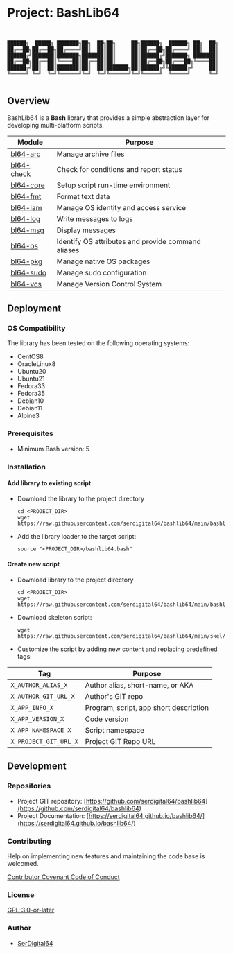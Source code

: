 # Project: BashLib64

```shell linenums="0"


██████╗  █████╗ ███████╗██╗  ██╗██╗     ██╗██████╗  ██████╗ ██╗  ██╗
██╔══██╗██╔══██╗██╔════╝██║  ██║██║     ██║██╔══██╗██╔════╝ ██║  ██║
██████╔╝███████║███████╗███████║██║     ██║██████╔╝███████╗ ███████║
██╔══██╗██╔══██║╚════██║██╔══██║██║     ██║██╔══██╗██╔═══██╗╚════██║
██████╔╝██║  ██║███████║██║  ██║███████╗██║██████╔╝╚██████╔╝     ██║
╚═════╝ ╚═╝  ╚═╝╚══════╝╚═╝  ╚═╝╚══════╝╚═╝╚═════╝  ╚═════╝      ╚═╝


```

## Overview

BashLib64 is a **Bash** library that provides a simple abstraction layer for developing multi-platform scripts.

| Module                                                             | Purpose                                            |
| ------------------------------------------------------------------ | -------------------------------------------------- |
| [bl64-arc](https://serdigital64.github.io/bashlib64/bl64-arc/)     | Manage archive files                               |
| [bl64-check](https://serdigital64.github.io/bashlib64/bl64-check/) | Check for conditions and report status             |
| [bl64-core](https://serdigital64.github.io/bashlib64/bl64-core/)   | Setup script run-time environment                  |
| [bl64-fmt](https://serdigital64.github.io/bashlib64/bl64-fmt/)     | Format text data                                   |
| [bl64-iam](https://serdigital64.github.io/bashlib64/bl64-iam/)     | Manage OS identity and access service              |
| [bl64-log](https://serdigital64.github.io/bashlib64/bl64-log/)     | Write messages to logs                             |
| [bl64-msg](https://serdigital64.github.io/bashlib64/bl64-msg/)     | Display messages                                   |
| [bl64-os](https://serdigital64.github.io/bashlib64/bl64-os/)       | Identify OS attributes and provide command aliases |
| [bl64-pkg](https://serdigital64.github.io/bashlib64/bl64-pkg/)     | Manage native OS packages                          |
| [bl64-sudo](https://serdigital64.github.io/bashlib64/bl64-sudo/)   | Manage sudo configuration                          |
| [bl64-vcs](https://serdigital64.github.io/bashlib64/bl64-vcs/)     | Manage Version Control System                      |

## Deployment

### OS Compatibility

The library has been tested on the following operating systems:

- CentOS8
- OracleLinux8
- Ubuntu20
- Ubuntu21
- Fedora33
- Fedora35
- Debian10
- Debian11
- Alpine3

### Prerequisites

- Minimum Bash version: 5

### Installation

#### Add library to existing script

- Download the library to the project directory

  ```shell
  cd <PROJECT_DIR>
  wget https://raw.githubusercontent.com/serdigital64/bashlib64/main/bashlib64.bash
  ```

- Add the library loader to the target script:

  ```shell
  source "<PROJECT_DIR>/bashlib64.bash"
  ```

#### Create new script

- Download library to the project directory

  ```shell
  cd <PROJECT_DIR>
  wget https://raw.githubusercontent.com/serdigital64/bashlib64/main/bashlib64.bash
  ```

- Download skeleton script:

  ```shell
  wget https://raw.githubusercontent.com/serdigital64/bashlib64/main/skel/generic
  ```

- Customize the script by adding new content and replacing predefined tags:

| Tag                   | Purpose                                |
| --------------------- | -------------------------------------- |
| `X_AUTHOR_ALIAS_X`    | Author alias, short-name, or AKA       |
| `X_AUTHOR_GIT_URL_X`  | Author's GIT repo                      |
| `X_APP_INFO_X`        | Program, script, app short description |
| `X_APP_VERSION_X`     | Code version                           |
| `X_APP_NAMESPACE_X`   | Script namespace                       |
| `X_PROJECT_GIT_URL_X` | Project GIT Repo URL                   |

## Development

### Repositories

- Project GIT repository: [https://github.com/serdigital64/bashlib64](https://github.com/serdigital64/bashlib64)
- Project Documentation: [https://serdigital64.github.io/bashlib64/](https://serdigital64.github.io/bashlib64/)

### Contributing

Help on implementing new features and maintaining the code base is welcomed.

[Contributor Covenant Code of Conduct](https://github.com/serdigital64/bashlib64/blob/main/CODE_OF_CONDUCT.md)

### License

[GPL-3.0-or-later](https://www.gnu.org/licenses/gpl-3.0.txt)

### Author

- [SerDigital64](https://github.com/serdigital64)
